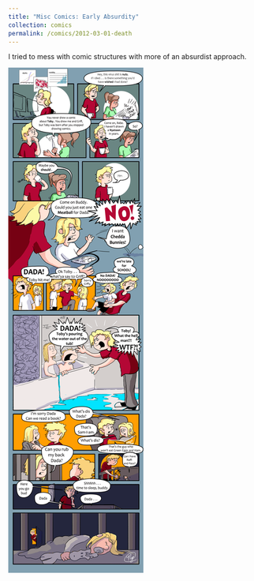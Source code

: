 ```yaml
---
title: "Misc Comics: Early Absurdity"
collection: comics
permalink: /comics/2012-03-01-death
---
```

I tried to mess with comic structures with more of an absurdist approach.

![TobyToon](../images/comics/nyetoon/nyetoon_TobyToon_6.5.20_final-1.png)
